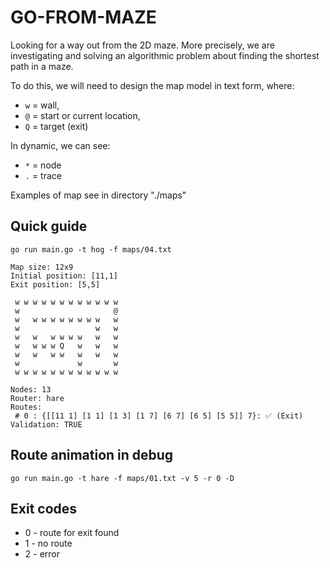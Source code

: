 # GO-FROM-MAZE

Looking for a way out from the 2D maze. More precisely, we are investigating
and solving an algorithmic problem about finding the shortest path in a maze.

To do this, we will need to design the map model in text form, where:
- `w` = wall,
- `@` = start or current location,
- `Q` = target (exit)

In dynamic, we can see:
- `*` = node
- `.` = trace

Examples of map see in directory "./maps"

## Quick guide

```shell
go run main.go -t hog -f maps/04.txt
```

```
Map size: 12x9
Initial position: [11,1]
Exit position: [5,5]

 w w w w w w w w w w w w
 w                     @
 w   w w w w w w w w   w
 w                 w   w
 w   w   w w w w   w   w
 w   w w w Q   w   w   w
 w   w   w w   w   w   w
 w             w       w
 w w w w w w w w w w w w

Nodes: 13
Router: hare
Routes:
 # 0 : {[[11 1] [1 1] [1 3] [1 7] [6 7] [6 5] [5 5]] 7}: ✅ (Exit) Validation: TRUE

```

## Route animation in debug

```shell
go run main.go -t hare -f maps/01.txt -v 5 -r 0 -D
```

## Exit codes

- 0 - route for exit found
- 1 - no route
- 2 - error
